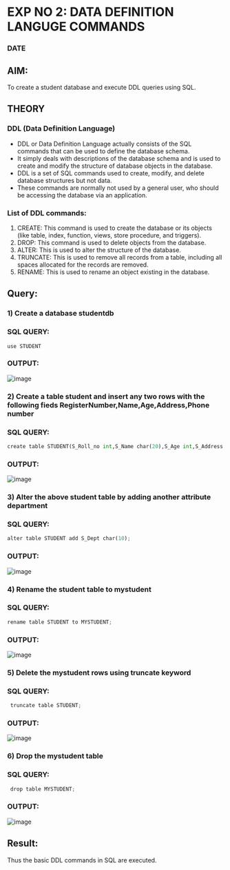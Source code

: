 # EXP NO 2: DATA DEFINITION LANGUGE COMMANDS 
### DATE
## AIM:
To create a student database and execute DDL queries using SQL.


## THEORY
### DDL (Data Definition Language)

* DDL or Data Definition Language actually consists of the SQL commands that can be used to define the database schema.
* It simply deals with descriptions of the database schema and is used to create and modify the structure of database objects in the database.
* DDL is a set of SQL commands used to create, modify, and delete database structures but not data.
* These commands are normally not used by a general user, who should be accessing the database via an application.

 
### List of DDL commands: 
1. CREATE: This command is used to create the database or its objects (like table, index, function, views, store procedure, and triggers).
2. DROP: This command is used to delete objects from the database.
3. ALTER: This is used to alter the structure of the database.
4. TRUNCATE: This is used to remove all records from a table, including all spaces allocated for the records are removed.
5. RENAME: This is used to rename an object existing in the database.

## Query:
### 1) Create a database studentdb

### SQL QUERY:
```
use STUDENT
```
### OUTPUT:
![image](https://github.com/lokeshnarayanan/DBMS/assets/119393019/95bc23ab-1008-4958-b109-f0123c394b83)

### 2) Create a table student  and insert any two rows with the following fieds RegisterNumber,Name,Age,Address,Phone number

### SQL QUERY: 
```python
create table STUDENT(S_Roll_no int,S_Name char(20),S_Age int,S_Address char(30),S_Phone_no int);
```

### OUTPUT:
![image](https://github.com/lokeshnarayanan/DBMS/assets/119393019/46f207aa-8303-471c-93a7-903f740d59ed)

### 3) Alter the above student table by adding another attribute department

### SQL QUERY: 
```python
alter table STUDENT add S_Dept char(10);
```
### OUTPUT:
![image](https://github.com/lokeshnarayanan/DBMS/assets/119393019/babc4922-74ba-4c65-9bca-3e2b728f86a5)

### 4) Rename the student table to mystudent

### SQL QUERY: 
```python
rename table STUDENT to MYSTUDENT;
```


### OUTPUT:
![image](https://github.com/lokeshnarayanan/DBMS/assets/119393019/c837c026-290e-4692-b174-5b02d9a31bc7)

### 5) Delete the mystudent rows using truncate keyword

### SQL QUERY: 
```python
 truncate table STUDENT;
```

### OUTPUT:
![image](https://github.com/lokeshnarayanan/DBMS/assets/119393019/e415a7b1-b1a1-4e25-bb12-8834dd43ad32)

### 6) Drop the mystudent table
 
### SQL QUERY: 
```python
 drop table MYSTUDENT;
```

### OUTPUT:
![image](https://github.com/lokeshnarayanan/DBMS/assets/119393019/34b12e6e-beed-458e-af6a-879b724ecf62)








## Result:

Thus the basic DDL commands in SQL are executed. 


